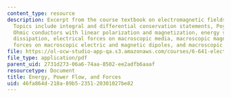 ```yaml
---
content_type: resource
description: Excerpt from the course textbook on electromagnetic fields and energy.
  Topics include integral and differential conservation statements, Poynting's theorem,
  Ohmic conductors with linear polarization and magnetization, energy storage, electromagnetic
  dissipation, electrical forces on macroscopic media, macroscopic magnetic forces,
  forces on macroscopic electric and magnetic dipoles, and macroscopic force densities.
file: https://ol-ocw-studio-app-qa.s3.amazonaws.com/courses/6-641-electromagnetic-fields-forces-and-motion-spring-2005/46fa864d218a89b5235120301027be82_11.pdf
file_type: application/pdf
parent_uid: 2731d273-06a6-74aa-8502-ee2adfb6aaaf
resourcetype: Document
title: Energy, Power Flow, and Forces
uid: 46fa864d-218a-89b5-2351-20301027be82
---
```


